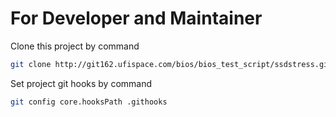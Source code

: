 # For Developer and Maintainer

Clone this project by command

```bash
git clone http://git162.ufispace.com/bios/bios_test_script/ssdstress.git
```

Set project git hooks by command

```bash
git config core.hooksPath .githooks
```
